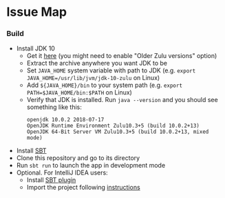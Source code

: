 # Issue Map

### Build
- Install JDK 10
    - Get it [here](https://www.azul.com/downloads/zulu-community) (you might need to enable "Older Zulu versions" option)
    - Extract the archive anywhere you want JDK to be
    - Set `JAVA_HOME` system variable with path to JDK (e.g. `export JAVA_HOME=/usr/lib/jvm/jdk-10-zulu` on Linux)
    - Add `${JAVA_HOME}/bin` to your system path (e.g. `export PATH=$JAVA_HOME/bin:$PATH` on Linux)
    - Verify that JDK is installed. Run `java --version` and you should see something like this:
        ```
        openjdk 10.0.2 2018-07-17
        OpenJDK Runtime Environment Zulu10.3+5 (build 10.0.2+13)
        OpenJDK 64-Bit Server VM Zulu10.3+5 (build 10.0.2+13, mixed mode)
        ```
- Install [SBT](https://scala-sbt.org/download)
- Clone this repository and go to its directory
- Run `sbt run` to launch the app in development mode
- Optional. For IntelliJ IDEA users:
    - Install [SBT plugin](https://plugins.jetbrains.com/plugin/5007-sbt)
    - Import the project following [instructions](https://www.jetbrains.com/help/idea/sbt-support.html)
